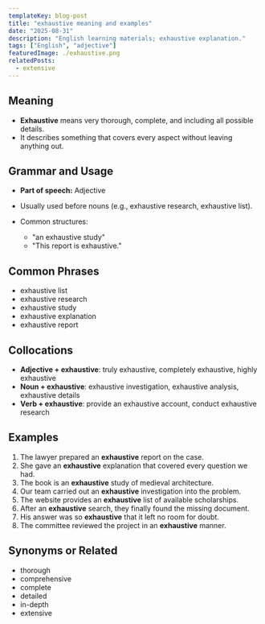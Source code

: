 ```yaml
---
templateKey: blog-post
title: "exhaustive meaning and examples"
date: "2025-08-31"
description: "English learning materials; exhaustive explanation."
tags: ["English", "adjective"]
featuredImage: ./exhaustive.png
relatedPosts:
  - extensive
---
```


## Meaning

- **Exhaustive** means very thorough, complete, and including all possible details.
- It describes something that covers every aspect without leaving anything out.

## Grammar and Usage

- **Part of speech:** Adjective
- Usually used before nouns (e.g., exhaustive research, exhaustive list).
- Common structures:

  - "an exhaustive study"
  - "This report is exhaustive."

## Common Phrases

- exhaustive list
- exhaustive research
- exhaustive study
- exhaustive explanation
- exhaustive report

## Collocations

- **Adjective + exhaustive**: truly exhaustive, completely exhaustive, highly exhaustive
- **Noun + exhaustive**: exhaustive investigation, exhaustive analysis, exhaustive details
- **Verb + exhaustive**: provide an exhaustive account, conduct exhaustive research

## Examples

1. The lawyer prepared an **exhaustive** report on the case.
2. She gave an **exhaustive** explanation that covered every question we had.
3. The book is an **exhaustive** study of medieval architecture.
4. Our team carried out an **exhaustive** investigation into the problem.
5. The website provides an **exhaustive** list of available scholarships.
6. After an **exhaustive** search, they finally found the missing document.
7. His answer was so **exhaustive** that it left no room for doubt.
8. The committee reviewed the project in an **exhaustive** manner.

## Synonyms or Related

- thorough
- comprehensive
- complete
- detailed
- in-depth
- extensive
